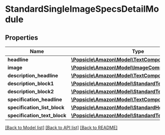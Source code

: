 # StandardSingleImageSpecsDetailModule

## Properties
Name | Type | Description | Notes
------------ | ------------- | ------------- | -------------
**headline** | [**\Popsicle\Amazon\Model\TextComponent**](TextComponent.md) |  | [optional] 
**image** | [**\Popsicle\Amazon\Model\ImageComponent**](ImageComponent.md) |  | [optional] 
**description_headline** | [**\Popsicle\Amazon\Model\TextComponent**](TextComponent.md) |  | [optional] 
**description_block1** | [**\Popsicle\Amazon\Model\StandardTextBlock**](StandardTextBlock.md) |  | [optional] 
**description_block2** | [**\Popsicle\Amazon\Model\StandardTextBlock**](StandardTextBlock.md) |  | [optional] 
**specification_headline** | [**\Popsicle\Amazon\Model\TextComponent**](TextComponent.md) |  | [optional] 
**specification_list_block** | [**\Popsicle\Amazon\Model\StandardHeaderTextListBlock**](StandardHeaderTextListBlock.md) |  | [optional] 
**specification_text_block** | [**\Popsicle\Amazon\Model\StandardTextBlock**](StandardTextBlock.md) |  | [optional] 

[[Back to Model list]](../../README.md#documentation-for-models) [[Back to API list]](../../README.md#documentation-for-api-endpoints) [[Back to README]](../../README.md)

